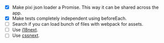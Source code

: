 - [x] Make pixi json loader a Promise. This way it can be shared across the app.
- [x] Make tests completely independent using beforeEach.
- [ ] Search if you can load bunch of files with webpack for assets.
- [ ] Use [i18next](i18next.com).
- [ ] Use [cssnext](cssnext.io).
